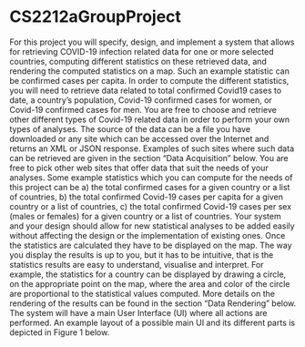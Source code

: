 # CS2212aGroupProject
For this project you will specify, design, and implement a system that allows for retrieving COVID-19 infection related data for one or more selected countries, computing different statistics on these retrieved data, and rendering the computed statistics on a map. Such an example statistic can be confirmed cases per capita. In order to compute the different statistics, you will need to retrieve data related to total confirmed Covid19 cases to date, a country’s population, Covid-19 confirmed cases for women, or Covid-19 confirmed cases for men. You are free to choose and retrieve other different types of Covid-19 related data in order to perform your own types of analyses. The source of the data can be a file you have downloaded or any site which can be accessed over the Internet and returns an XML or JSON response. Examples of such sites where such data can be retrieved are given in the section “Data Acquisition” below. You are free to pick other web sites that offer data that suit the needs of your analyses. Some example statistics which you can compute for the needs of this project can be a) the total confirmed cases for a given country or a list of countries, b) the total confirmed Covid-19 cases per capita for a given country or a list of countries, c) the total confirmed Covid-19 cases per sex (males or females) for a given country or a list of countries. Your system and your design should allow for new statistical analyses to be added easily without affecting the design or the implementation of existing ones. Once the statistics are calculated they have to be displayed on the map. The way you display the results is up to you, but it has to be intuitive, that is the statistics results are easy to understand, visualise and interpret. For example, the statistics for a country can be displayed by drawing a circle, on the appropriate point on the map, where the area and color of the circle are proportional to the statistical values computed. More details on the rendering of the results can be found in the section “Data Rendering” below. The system will have a main User Interface (UI) where all actions are performed. An example layout of a possible main UI and its different parts is depicted in Figure 1 below.
